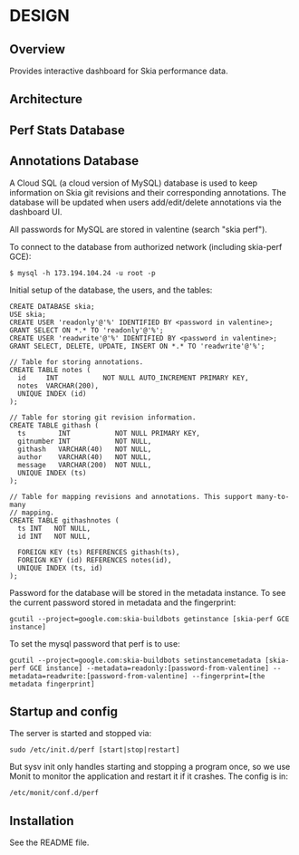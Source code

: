 DESIGN
======


Overview
--------
Provides interactive dashboard for Skia performance data.


Architecture
------------

Perf Stats Database
-------------------

Annotations Database
--------------------

A Cloud SQL (a cloud version of MySQL) database is used to keep information on
Skia git revisions and their corresponding annotations. The database will be
updated when users add/edit/delete annotations via the dashboard UI.

All passwords for MySQL are stored in valentine (search "skia perf").

To connect to the database from authorized network (including skia-perf GCE):

    $ mysql -h 173.194.104.24 -u root -p

Initial setup of the database, the users, and the tables:

    CREATE DATABASE skia;
    USE skia;
    CREATE USER 'readonly'@'%' IDENTIFIED BY <password in valentine>;
    GRANT SELECT ON *.* TO 'readonly'@'%';
    CREATE USER 'readwrite'@'%' IDENTIFIED BY <password in valentine>;
    GRANT SELECT, DELETE, UPDATE, INSERT ON *.* TO 'readwrite'@'%';

    // Table for storing annotations.
    CREATE TABLE notes (
      id     INT           NOT NULL AUTO_INCREMENT PRIMARY KEY,
      notes  VARCHAR(200),
      UNIQUE INDEX (id)
    );

    // Table for storing git revision information.
    CREATE TABLE githash (
      ts        INT           NOT NULL PRIMARY KEY,
      gitnumber INT           NOT NULL,
      githash   VARCHAR(40)   NOT NULL,
      author    VARCHAR(40)   NOT NULL,
      message   VARCHAR(200)  NOT NULL,
      UNIQUE INDEX (ts)
    );

    // Table for mapping revisions and annotations. This support many-to-many
    // mapping.
    CREATE TABLE githashnotes (
      ts INT   NOT NULL,
      id INT   NOT NULL,

      FOREIGN KEY (ts) REFERENCES githash(ts),
      FOREIGN KEY (id) REFERENCES notes(id),
      UNIQUE INDEX (ts, id)
    );

Password for the database will be stored in the metadata instance. To see the
current password stored in metadata and the fingerprint:

    gcutil --project=google.com:skia-buildbots getinstance [skia-perf GCE instance]

To set the mysql password that perf is to use:

    gcutil --project=google.com:skia-buildbots setinstancemetadata [skia-perf GCE instance] --metadata=readonly:[password-from-valentine] --metadata=readwrite:[password-from-valentine] --fingerprint=[the metadata fingerprint]


Startup and config
------------------
The server is started and stopped via:

    sudo /etc/init.d/perf [start|stop|restart]

But sysv init only handles starting and stopping a program once, so we use
Monit to monitor the application and restart it if it crashes. The config
is in:

    /etc/monit/conf.d/perf

Installation
------------
See the README file.
